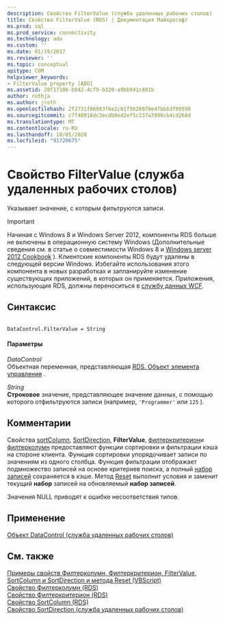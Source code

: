 ```yaml
---
description: Свойство FilterValue (служба удаленных рабочих столов)
title: Свойство FilterValue (RDS) | Документация Майкрософт
ms.prod: sql
ms.prod_service: connectivity
ms.technology: ado
ms.custom: ''
ms.date: 01/19/2017
ms.reviewer: ''
ms.topic: conceptual
apitype: COM
helpviewer_keywords:
- FilterValue property [ADO]
ms.assetid: 28f17186-b842-4cf9-b320-a9bb941c481b
author: rothja
ms.author: jroth
ms.openlocfilehash: 2f2731f86983f6e2c61f5626970e4fbbb3f09590
ms.sourcegitcommit: c7f40918dc3ecdb0ed2ef5c237a3996cb4cd268d
ms.translationtype: MT
ms.contentlocale: ru-RU
ms.lasthandoff: 10/05/2020
ms.locfileid: "91720675"
---
```

# <a name="filtervalue-property-rds"></a>Свойство FilterValue (служба удаленных рабочих столов)
Указывает значение, с которым фильтруются записи.  
  
> [!IMPORTANT]
>  Начиная с Windows 8 и Windows Server 2012, компоненты RDS больше не включены в операционную систему Windows (Дополнительные сведения см. в статье о совместимости Windows 8 и [Windows server 2012 Cookbook](https://www.microsoft.com/download/details.aspx?id=27416) ). Клиентские компоненты RDS будут удалены в следующей версии Windows. Избегайте использования этого компонента в новых разработках и запланируйте изменение существующих приложений, в которых он применяется. Приложения, использующие RDS, должны переноситься в [службу данных WCF](/dotnet/framework/wcf/).  
  
## <a name="syntax"></a>Синтаксис  
  
```  
  
DataControl.FilterValue = String  
```  
  
#### <a name="parameters"></a>Параметры  
 *DataControl*  
 Объектная переменная, представляющая [RDS. Объект элемента управления](./datacontrol-object-rds.md) .  
  
 *String*  
 **Строковое** значение, представляющее значение данных, с помощью которого отфильтруются записи (например, `'Programmer'` или `125` ).  
  
## <a name="remarks"></a>Комментарии  
 Свойства [sortColumn](./sortcolumn-property-rds.md), [SortDirection](./sortdirection-property-rds.md), **FilterValue**, [филтеркритерион](./filtercriterion-property-rds.md)и [филтерколумн](./filtercolumn-property-rds.md) предоставляют функции сортировки и фильтрации кэша на стороне клиента. Функция сортировки упорядочивает записи по значениям из одного столбца. Функция фильтрации отображает подмножество записей на основе критериев поиска, а полный [набор записей](../ado-api/recordset-object-ado.md) сохраняется в кэше. Метод [Reset](./reset-method-rds.md) выполнит условия и заменит текущий **набор** записей на обновляемый **набор записей**.  
  
 Значения NULL приводят к ошибке несоответствия типов.  
  
## <a name="applies-to"></a>Применение  
 [Объект DataControl (служба удаленных рабочих столов)](./datacontrol-object-rds.md)  
  
## <a name="see-also"></a>См. также  
 [Примеры свойств Филтерколумн, Филтеркритерион, FilterValue, SortColumn и SortDirection и метода Reset (VBScript)](./filter-column-criterion-value-sortcolumn-sortdirection-example-vbscript.md)   
 [Свойство Филтерколумн (RDS)](./filtercolumn-property-rds.md)   
 [Свойство Филтеркритерион (RDS)](./filtercriterion-property-rds.md)   
 [Свойство SortColumn (RDS)](./sortcolumn-property-rds.md)   
 [Свойство SortDirection (служба удаленных рабочих столов)](./sortdirection-property-rds.md)